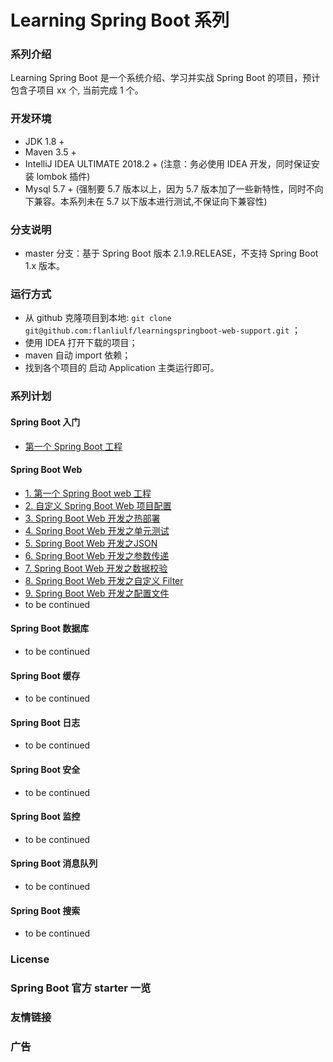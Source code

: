 # Learning Spring Boot 系列

### 系列介绍
Learning Spring Boot 是一个系统介绍、学习并实战 Spring Boot 的项目，预计包含子项目 xx 个, 当前完成 1 个。

### 开发环境
* JDK 1.8 +
* Maven 3.5 +
* IntelliJ IDEA ULTIMATE 2018.2 + (注意：务必使用 IDEA 开发，同时保证安装 lombok 插件)
* Mysql 5.7 + (强制要 5.7 版本以上，因为 5.7 版本加了一些新特性，同时不向下兼容。本系列未在 5.7 以下版本进行测试,不保证向下兼容性)

### 分支说明
* master 分支：基于 Spring Boot 版本 2.1.9.RELEASE，不支持 Spring Boot 1.x 版本。

### 运行方式
* 从 github 克隆项目到本地: `git clone git@github.com:flanliulf/learningspringboot-web-support.git` ；
* 使用 IDEA 打开下载的项目；
* maven 自动 import 依赖；
* 找到各个项目的 启动 Application 主类运行即可。

### 系列计划

#### Spring Boot 入门
* [第一个 Spring Boot 工程](https://github.com/flanliulf/learningspringboot-firstproject)

#### Spring Boot Web
* [1. 第一个 Spring Boot web 工程](https://github.com/flanliulf/learningspringboot-helloworld)
* [2. 自定义 Spring Boot Web 项目配置](https://github.com/flanliulf/learningspringboot-web/tree/custom-configure)
* [3. Spring Boot Web 开发之热部署](https://github.com/flanliulf/learningspringboot-web/tree/hot-deployment)
* [4. Spring Boot Web 开发之单元测试](https://github.com/flanliulf/learningspringboot-web/tree/unit-test)
* [5. Spring Boot Web 开发之JSON](https://github.com/flanliulf/learningspringboot-web-support/tree/json)
* [6. Spring Boot Web 开发之参数传递](https://github.com/flanliulf/learningspringboot-web-support/tree/params)
* [7. Spring Boot Web 开发之数据校验](https://github.com/flanliulf/learningspringboot-web-support/tree/validation)
* [8. Spring Boot Web 开发之自定义 Filter](https://github.com/flanliulf/learningspringboot-web-support/tree/filter)
* [9. Spring Boot Web 开发之配置文件](https://github.com/flanliulf/learningspringboot-web-support/tree/properties)
* to be continued


#### Spring Boot 数据库
* to be continued

#### Spring Boot 缓存
* to be continued

#### Spring Boot 日志
* to be continued

#### Spring Boot 安全
* to be continued

#### Spring Boot 监控
* to be continued

#### Spring Boot 消息队列
* to be continued

#### Spring Boot 搜索
* to be continued



### License

### Spring Boot 官方 starter 一览

### 友情链接

### 广告